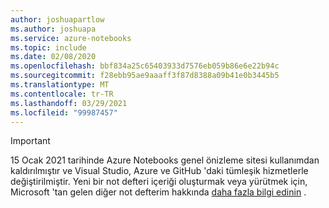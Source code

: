 ```yaml
---
author: joshuapartlow
ms.author: joshuapa
ms.service: azure-notebooks
ms.topic: include
ms.date: 02/08/2020
ms.openlocfilehash: bbf834a25c65403933d7576eb059b86e6e22b94c
ms.sourcegitcommit: f28ebb95ae9aaaff3f87d8388a09b41e0b3445b5
ms.translationtype: MT
ms.contentlocale: tr-TR
ms.lasthandoff: 03/29/2021
ms.locfileid: "99987457"
---
```

> [!IMPORTANT]
> 15 Ocak 2021 tarihinde Azure Notebooks genel önizleme sitesi kullanımdan kaldırılmıştır ve Visual Studio, Azure ve GitHub 'daki tümleşik hizmetlerle değiştirilmiştir. Yeni bir not defteri içeriği oluşturmak veya yürütmek için, Microsoft 'tan gelen diğer not defterim hakkında [daha fazla bilgi edinin](https://aka.ms/aznb-notebooks-at-msft/) .

